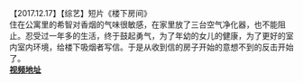 【2017.12.17】【综艺】短片《楼下房间》     
住在公寓里的希智对香烟的气味很敏感，在家里放了三台空气净化器，也不能阻止。忍受过一年多的生活，终于鼓起勇气，为了年幼的女儿的健康，为了更好的室内室内环境，给楼下吸烟者写信。于是从收到信的房子开始的意想不到的反击开始了。         
**[视频地址](http://t.cn/EIzzyZS?m=4345123725314361&u=6493535909)**
